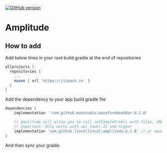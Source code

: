 [![GitHub version](https://badge.fury.io/gh/zikrt%2Famplitude.svg)](https://badge.fury.io/gh/zikrt%2Famplitude)
# Amplitude

## How to add

Add below lines in your root build.gradle at the end of repositories

``` groovy
allprojects {
  repositories {
    ...
    maven { url 'https://jitpack.io' }
  }
}
```
Add the dependency to your app build.gradle file

``` groovy
dependencies {
    implementation  'com.github.massoudss:waveformSeekBar:4.1.0'

    // Amplitude will allow you to call setSampleFrom() with files, URLs and resources
    // Important: Only works with api level 21 and higher
    implementation 'com.github.lincollincol:amplituda:2.1.0' // or newer version
}
```

And then sync your gradle.
